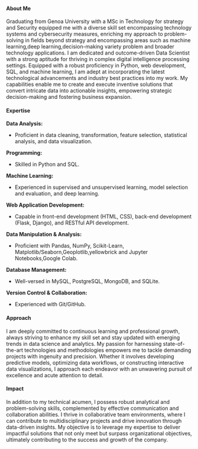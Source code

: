 #### About Me

Graduating from Genoa University with a MSc in Technology for strategy and Security equipped me with a diverse skill set encompassing technology systems and cybersecurity measures, enriching my approach to problem-solving in fields beyond strategy and encompassing areas such as machine learning,deep learning,decision-making variety problem and broader technology applications.
I am dedicated and outcome-driven Data Scientist with a strong aptitude for thriving in complex digital intelligence processing settings. Equipped with a robust proficiency in Python, web development, SQL, and machine learning, I am adept at incorporating the latest technological advancements and industry best practices into my work. My capabilities enable me to create and execute inventive solutions that convert intricate data into actionable insights, empowering strategic decision-making and fostering business expansion.

#### Expertise

**Data Analysis:**
- Proficient in data cleaning, transformation, feature selection, statistical analysis, and data visualization.

**Programming:**
- Skilled in Python and SQL.

**Machine Learning:**
- Experienced in supervised and unsupervised learning, model selection and evaluation, and deep learning.

**Web Application Development:**
- Capable in front-end development (HTML, CSS), back-end development (Flask, Django), and RESTful API development.

**Data Manipulation & Analysis:**
- Proficient with Pandas, NumPy, Scikit-Learn, Matplotlib/Seaborn,Geoplotlib,yellowbrick and Jupyter Notebooks,Google Colab.

**Database Management:**
- Well-versed in MySQL, PostgreSQL, MongoDB, and SQLite.

**Version Control & Collaboration:**
- Experienced with Git/GitHub.

#### Approach

I am deeply committed to continuous learning and professional growth, always striving to enhance my skill set and stay updated with emerging trends in data science and analytics. My passion for harnessing state-of-the-art technologies and methodologies empowers me to tackle demanding projects with ingenuity and precision. Whether it involves developing predictive models, optimizing data workflows, or constructing interactive data visualizations, I approach each endeavor with an unwavering pursuit of excellence and acute attention to detail.

#### Impact

In addition to my technical acumen, I possess robust analytical and problem-solving skills, complemented by effective communication and collaboration abilities. I thrive in collaborative team environments, where I can contribute to multidisciplinary projects and drive innovation through data-driven insights. My objective is to leverage my expertise to deliver impactful solutions that not only meet but surpass organizational objectives, ultimately contributing to the success and growth of the company.
